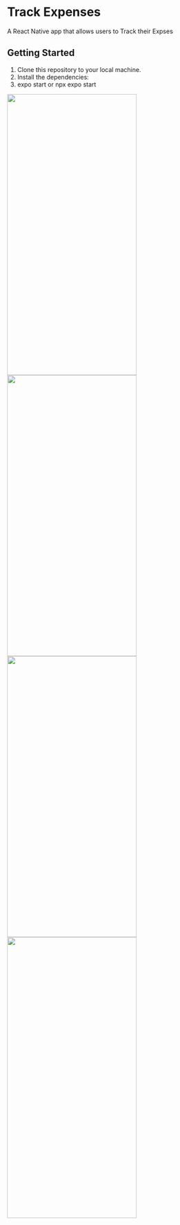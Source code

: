 # Track Expenses

A React Native app that allows users to Track their  Expses

## Getting Started

1. Clone this repository to your local machine.
2. Install the dependencies:
3. expo start or npx expo start

<img src="https://github.com/Ehab97/TrackExpenses/assets/28493731/965a8029-ea74-476b-accb-180ac1d80de9" width="300" height="650">
<img src="https://github.com/Ehab97/TrackExpenses/assets/28493731/f57e5be4-1d2d-4149-a19a-e4287c446e21" width="300" height="650">
<img src="https://github.com/Ehab97/TrackExpenses/assets/28493731/7cf57970-8212-4543-a247-5d5eab25f5cf" width="300" height="650">
<img src="https://github.com/Ehab97/TrackExpenses/assets/28493731/d403b2fc-6a80-46c5-b00c-37d2c100da7c" width="300" height="650">

